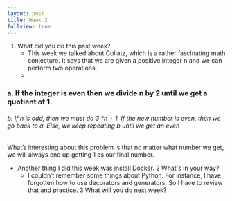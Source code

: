 ```yaml
---
layout: post
title: Week 2
fullview: true
---
```


1. What did you do this past week?
	* This week we talked about Collatz, which is a rather fascinating math conjecture. It says that we are given a positive integer n  and we can perform two operations. 
	* 
### a. If the integer is even then we divide n by 2 until we get a quotient of 1.
###### b. If n is odd, then we must do 3 *n + 1. If the new number is even, then we go back to a. Else, we keep repeating b until we get an even
What’s interesting about this problem is that no matter what number we get, we will always end up getting 1 as our final number. 
* Another thing I did this week was install Docker.
	2	What's in your way?
	* I couldn’t remember some things about Python. For instance, I have forgotten how to use decorators and generators. So I have to review that and practice. 
	3	What will you do next week?

